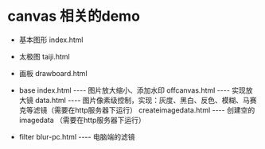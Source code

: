 # canvas 相关的demo

* 基本图形
    index.html
* 太极图
    taiji.html
* 画板
    drawboard.html

* base
    index.html ---- 图片放大缩小、添加水印
    offcanvas.html ---- 实现放大镜
    data.html ---- 图片像素级控制，实现：灰度、黑白、反色、模糊、马赛克等滤镜（需要在http服务器下运行）
    createimagedata.html ---- 创建空的imagedata （需要在http服务器下运行）


* filter 
    blur-pc.html ---- 电脑端的滤镜